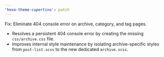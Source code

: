 ```yaml
---
'hexo-theme-cupertino': patch
---
```


Fix: Eliminate 404 console error on archive, category, and tag pages.

* Resolves a persistent 404 console error by creating the missing `css/archive.css` file.
* Improves internal style maintenance by isolating archive-specific styles from `post-list.scss` to the new dedicated `archive.scss`.
